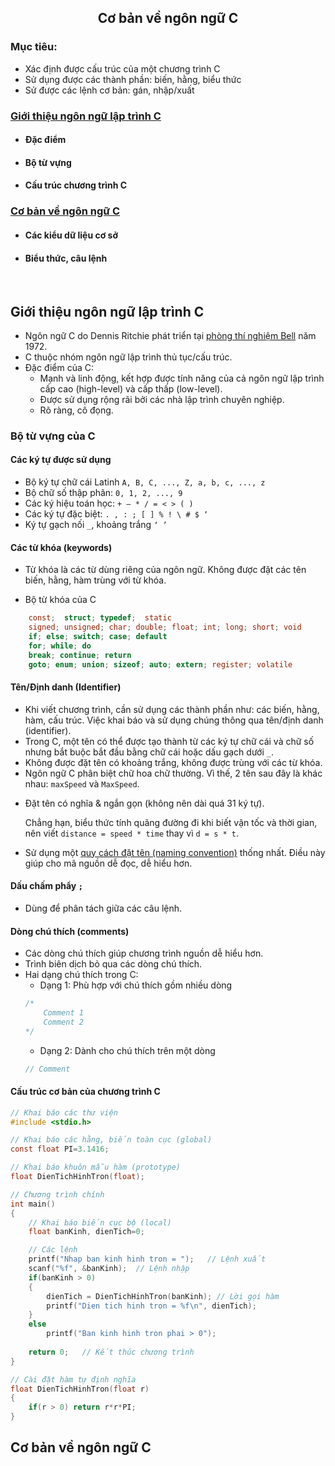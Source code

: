<h2 align="center"> 
Cơ bản về ngôn ngữ C
</h2>

### Mục tiêu:
- Xác định được cấu trúc của một chương trình C 
- Sử dụng được các thành phần: biến, hằng, biểu thức
- Sử được các lệnh cơ bản: gán, nhập/xuất
<div class="header">
<a href="#intro"><h3>Giới thiệu ngôn ngữ lập trình C</h3></a>
<ul>
    <li><h4>Đặc điểm</h4></li>
    <li><h4>Bộ từ vựng</h4></li>
    <li><h4>Cấu trúc chương trình C</h4></li>
</ul>

<a href="#basic"><h3>Cơ bản về ngôn ngữ C</h3></a>
<ul>
    <li><h4>Các kiểu dữ liệu cơ sở</h4></li>
    <li><h4>Biểu thức, câu lệnh</h4></li>
</ul>
</div>

<br>

## Giới thiệu ngôn ngữ lập trình C <a name="intro"/>

- Ngôn ngữ C do Dennis Ritchie phát triển tại [phòng thí nghiệm Bell](http://www.bell-labs.com/) năm 1972.
- C thuộc nhóm ngôn ngữ lập trình thủ tục/cấu trúc.
- Đặc điểm của C:
    * Mạnh và linh động, kết hợp được tính năng của cả ngôn ngữ lập trình cấp cao (high-level) và cấp thấp (low-level).
    * Được sử dụng rộng rãi bởi các nhà lập trình chuyên nghiệp.
    * Rõ ràng, cô đọng.

### Bộ từ vựng của C

#### Các ký tự được sử dụng
- Bộ ký tự chữ cái Latinh `A, B, C, ..., Z, a, b,
c, ..., z`
- Bộ chữ số thập phân: `0, 1, 2, ..., 9`
- Các ký hiệu toán học: `+ – * / = < > ( )`
- Các ký tự đặc biệt: `. , : ; [ ] % ! \ # $ ‘`
- Ký tự gạch nối `_`, khoảng trắng `‘ ’`

#### Các từ khóa (keywords)
- Từ khóa là các từ dùng riêng của ngôn ngữ. Không được đặt các tên biến, hằng, hàm trùng với từ khóa.

- Bộ từ khóa của C

```c
    const;  struct; typedef;  static
    signed; unsigned; char; double; float; int; long; short; void
    if; else; switch; case; default
    for; while; do
    break; continue; return
    goto; enum; union; sizeof; auto; extern; register; volatile
```

#### Tên/Định danh (Identifier)
- Khi viết chương trình, cần sử dụng các thành phần như: các biến, hằng, hàm, cấu trúc. Việc khai báo và sử dụng chúng thông qua tên/định danh (identifier).
- Trong C, một tên có thể được tạo thành từ các ký tự chữ cái và chữ số nhưng bắt buộc bắt đầu bằng chữ cái hoặc dấu gạch dưới `_`.
- Không được đặt tên có khoảng trắng, không được trùng với các từ khóa.
- Ngôn ngữ C phân biệt chữ hoa chữ thường. Vì thế, 2 tên sau đây là khác nhau: `maxSpeed` và `MaxSpeed`.

<div class="icongoodpractice">
  <p><strong></strong>
    <ul>
        <li> 
            Đặt tên có nghĩa & ngắn gọn (không nên dài quá 31 ký tự). 
        </li>
    
Chẳng hạn, biểu thức tính quãng đường đi khi biết vận tốc và thời gian, nên viết `distance = speed * time` thay vì `d = s * t`.

<li> 
    Sử dụng một <a href="https://en.wikipedia.org/wiki/Naming_convention_(programming)">quy cách đặt tên (naming convention)</a> thống nhất. Điều này giúp cho mã nguồn dễ đọc, dễ hiểu hơn.
</li>
</ul>
</p>
</div>


#### Dấu chấm phẩy `;`
- Dùng để phân tách giữa các câu lệnh. 

#### Dòng chú thích (comments)
- Các dòng chú thích giúp chương trình nguồn dễ hiểu hơn.
- Trình biên dịch bỏ qua các dòng chú thích.
- Hai dạng chú thích trong C:
    * Dạng 1: Phù hợp với chú thích gồm nhiều dòng
    ```c
    /*
        Comment 1
        Comment 2
    */
    ```
    * Dạng 2: Dành cho chú thích trên một dòng
    ```c
    // Comment
    ```

#### Cấu trúc cơ bản của chương trình C

```c
// Khai báo các thư viện
#include <stdio.h>        

// Khai báo các hằng, biến toàn cục (global)
const float PI=3.1416;  

// Khai báo khuôn mẫu hàm (prototype)
float DienTichHinhTron(float); 

// Chương trình chính
int main() 
{
    // Khai báo biến cục bộ (local)
    float banKinh, dienTich=0; 

    // Các lệnh
    printf("Nhap ban kinh hinh tron = ");   // Lệnh xuất
    scanf("%f", &banKinh);  // Lệnh nhập 
    if(banKinh > 0)                         
    {
        dienTich = DienTichHinhTron(banKinh); // Lời gọi hàm
        printf("Dien tich hinh tron = %f\n", dienTich);
    }
    else
        printf("Ban kinh hinh tron phai > 0");
    
    return 0;   // Kết thúc chương trình
}

// Cài đặt hàm tự định nghĩa
float DienTichHinhTron(float r)
{
    if(r > 0) return r*r*PI;
}
```

## Cơ bản về ngôn ngữ C <a name="basic">